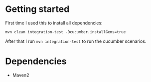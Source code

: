 # Getting started

First time I used this to install all dependencies:

    mvn clean integration-test -Dcucumber.installGems=true
    
After that I run `mvn integration-test` to run the cucumber scenarios.    

# Dependencies

* Maven2

